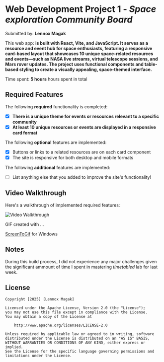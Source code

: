 # Web Development Project 1 - *Space exploration Community Board*

Submitted by: **Lennox Magak**

This web app: **is built with React, Vite, and JavaScript. It serves as a resource and event hub for space enthusiasts, featuring a responsive card-based layout that showcases 10 unique space-related resources and events—such as NASA live streams, virtual telescope sessions, and Mars rover updates. The project uses functional components and table-based styling to create a visually appealing, space-themed interface.**

Time spent: **5 hours** hours spent in total

## Required Features

The following **required** functionality is completed:

- [x] **There is a unique theme for events or resources relevant to a specific community**
- [x] **At least 10 unique resources or events are displayed in a responsive card format**

The following **optional** features are implemented:

- [x] Buttons or links to a related resources are on each card component
- [x] The site is responsive for both desktop and mobile formats

The following **additional** features are implemented:

* [ ] List anything else that you added to improve the site's functionality!

## Video Walkthrough

Here's a walkthrough of implemented required features:

<img src='https://i.imgur.com/EuFKg5G.gifv' title='Video Walkthrough' width='' alt='Video Walkthrough' />


GIF created with ...  

[ScreenToGif](https://www.screentogif.com/) for Windows

## Notes

During this build process, I did not experience any major challenges given the significant ammount of time I spent in mastering *timetabled* lab for last week. 

## License

    Copyright [2025] [Lennox Magak]

    Licensed under the Apache License, Version 2.0 (the "License");
    you may not use this file except in compliance with the License.
    You may obtain a copy of the License at

        http://www.apache.org/licenses/LICENSE-2.0

    Unless required by applicable law or agreed to in writing, software
    distributed under the License is distributed on an "AS IS" BASIS,
    WITHOUT WARRANTIES OR CONDITIONS OF ANY KIND, either express or implied.
    See the License for the specific language governing permissions and
    limitations under the License.
